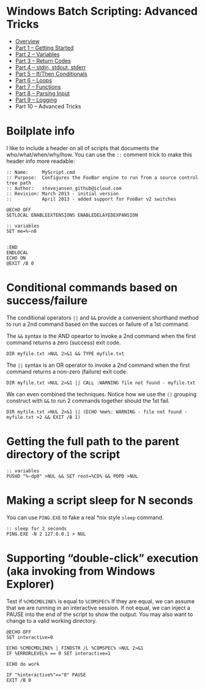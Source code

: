 
Windows Batch Scripting: Advanced Tricks 
========================================

-   [Overview](/guides/windows-batch-scripting/index.html)
-   [Part 1 – Getting
    Started](/guides/windows-batch-scripting/part-1-getting-started.html)
-   [Part 2 –
    Variables](/guides/windows-batch-scripting/part-2-variables.html)
-   [Part 3 – Return
    Codes](/guides/windows-batch-scripting/part-3-return-codes.html)
-   [Part 4 – stdin, stdout,
    stderr](/guides/windows-batch-scripting/part-4-stdin-stdout-stderr.html)
-   [Part 5 – If/Then
    Conditionals](/guides/windows-batch-scripting/part-5-if-then-conditionals.html)
-   [Part 6 – Loops](/guides/windows-batch-scripting/part-6-loops.html)
-   [Part 7 –
    Functions](/guides/windows-batch-scripting/part-7-functions.html)
-   [Part 8 – Parsing
    Input](/guides/windows-batch-scripting/part-8-parsing-input.html)
-   [Part 9 –
    Logging](/guides/windows-batch-scripting/part-9-logging.html)
-   Part 10 – Advanced Tricks

Boilplate info
==============

I like to include a header on all of scripts that documents the
who/what/when/why/how. You can use the `::` comment trick to make this
header info more readable:

    :: Name:     MyScript.cmd
    :: Purpose:  Configures the FooBar engine to run from a source control tree path
    :: Author:   stevejansen_github@icloud.com
    :: Revision: March 2013 - initial version
    ::           April 2013 - added support for FooBar v2 switches

    @ECHO OFF
    SETLOCAL ENABLEEXTENSIONS ENABLEDELAYEDEXPANSION

    :: variables
    SET me=%~n0


    :END
    ENDLOCAL
    ECHO ON
    @EXIT /B 0

Conditional commands based on success/failure
=============================================

The conditional operators `||` and `&&` provide a convenient shorthand
method to run a 2nd command based on the succes or failure of a 1st
command.

The `&&` syntax is the AND opeartor to invoke a 2nd command when the
first command returns a zero (success) exit code.

    DIR myfile.txt >NUL 2>&1 && TYPE myfile.txt

The `||` syntax is an OR operator to invoke a 2nd command when the first
command returns a non-zero (failure) exit code.

    DIR myfile.txt >NUL 2>&1 || CALL :WARNING file not found - myfile.txt

We can even combined the techniques. Notice how we use the `()` grouping
construct with `&&` to run 2 commands together should the 1st fail.

    DIR myfile.txt >NUL 2>&1 || (ECHO %me%: WARNING - file not found - myfile.txt >2 && EXIT /B 1)

Getting the full path to the parent directory of the script
===========================================================

    :: variables
    PUSHD "%~dp0" >NUL && SET root=%CD% && POPD >NUL

Making a script sleep for N seconds
===================================

You can use `PING.EXE` to fake a real \*nix style `sleep` command.

    :: sleep for 2 seconds
    PING.EXE -N 2 127.0.0.1 > NUL

Supporting “double-click” execution (aka invoking from Windows Explorer)
========================================================================

Test if `%CMDCMDLINE%` is equal to `%COMSPEC%` If they are equal, we can
assume that we are running in an interactive session. If not equal, we
can inject a PAUSE into the end of the script to show the output. You
may also want to change to a valid working directory.

    @ECHO OFF
    SET interactive=0

    ECHO %CMDCMDLINE% | FINDSTR /L %COMSPEC% >NUL 2>&1
    IF %ERRORLEVEL% == 0 SET interactive=1

    ECHO do work

    IF "%interactive%"=="0" PAUSE
    EXIT /B 0

